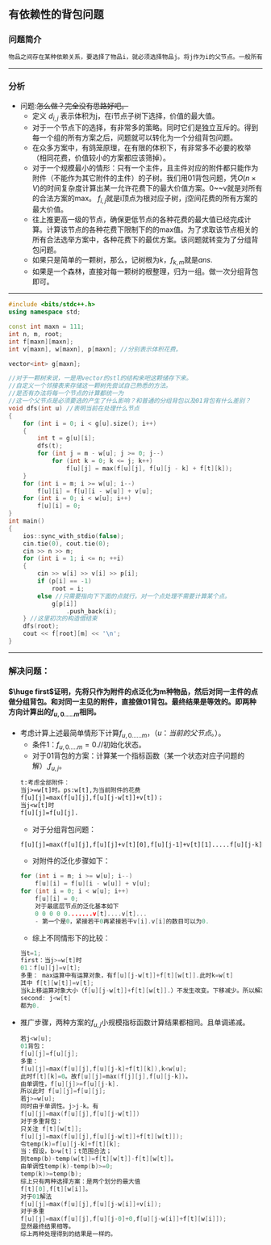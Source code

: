 ## 有依赖性的背包问题

### 问题简介
```txt
物品之间存在某种依赖关系，要选择了物品i，就必须选择物品j。将j作为i的父节点。一般所有物品的依赖体系，是一个森林。一样，问，m体积背包下所有方案的最大价值。
```
--------
### 分析

  - 问题:~~怎么做？完全没有思路好吧。~~
    - 定义 $d_{i,j}$ 表示体积为j，在i节点子树下选择，价值的最大值。
    - 对于一个节点下的选择，有非常多的策略。同时它们是独立互斥的。得到每一个组的所有方案之后，问题就可以转化为一个分组背包问题。
    - 在众多方案中，有鸽笼原理，在有限的体积下，有非常多不必要的枚举（相同花费，价值较小的方案都应该筛掉）。
    - 对于一个规模最小的情形：只有一个主件，且主件对应的附件都只能作为附件（不能作为其它附件的主件）的子树。我们用01背包问题，凭$O(n\times V )$的时间复杂度计算出某一允许花费下的最大价值方案。0~~v就是对所有的合法方案的max。
    $f_{i,j}$就是i顶点为根对应子树，j空间花费的所有方案的最大价值。
    - 往上推更高一级的节点，确保更低节点的各种花费的最大值已经完成计算。计算该节点的各种花费下限制下的的max值。为了求取该节点相关的所有合法选举方案中，各种花费下的最优方案。该问题就转变为了分组背包问题。
    - 如果只是简单的一颗树，那么，记树根为$k$，$f_{k,m}$就是$ans$.
    - 如果是一个森林，直接对每一颗树的根整理，归为一组。做一次分组背包即可。
-----------
```cpp
#include <bits/stdc++.h>
using namespace std;

const int maxn = 111;
int n, m, root;
int f[maxn][maxn];
int v[maxn], w[maxn], p[maxn]; //分别表示体积花费。

vector<int> g[maxn];

//对于一颗树来说，一是用vector的stl的结构来吧这颗储存下来。
//自定义一个邻接表来存储这一颗树先尝试自己熟悉的方法。
//是否有办法将每一个节点的计算都统一为
//这一个父节点是必须要选的产生了什么影响？和普通的分组背包以及01背包有什么差别？
void dfs(int u) //表明当前在处理什么节点
{
    for (int i = 0; i < g[u].size(); i++)
    {
        int t = g[u][i];
        dfs(t);
        for (int j = m - w[u]; j >= 0; j--)
            for (int k = 0; k <= j; k++)
                f[u][j] = max(f[u][j], f[u][j - k] + f[t][k]);
    }
    for (int i = m; i >= w[u]; i--)
        f[u][i] = f[u][i - w[u]] + v[u];
    for (int i = 0; i < w[u]; i++)
        f[u][i] = 0;
}
int main()
{
    ios::sync_with_stdio(false);
    cin.tie(0), cout.tie(0);
    cin >> n >> m;
    for (int i = 1; i <= n; ++i)
    {
        cin >> w[i] >> v[i] >> p[i];
        if (p[i] == -1)
            root = i;
        else //只需要指向下下面的点就行。对一个点处理不需要计算某个点。
            g[p[i]]
                .push_back(i);
    } //这里初次的构造借结束
    dfs(root);
    cout << f[root][m] << '\n';
}
```
--------
### 解决问题：
#### $\huge first$证明，先将只作为附件的点泛化为m种物品，然后对同一主件的点做分组背包。和对同一主见的附件，直接做01背包。最终结果是等效的。即两种方向计算出的$f_{u,0.....m}$相同。

  - 考虑计算上述最简单情形下计算$f_{u,0......m}$，（$u：当前的父节点。$）。
    - 条件1：$f_{u,0.....m}=0$.//初始化状态。
    - 对于01背包的方案：计算某一个指标函数（某一个状态对应子问题的解）,$f_{u,j}$。
    ```txt
    t:考虑全部附件：
    当j>=w[t]时。ps:w[t],为当前附件的花费
    f[u][j]=max(f[u][j],f[u][j-w[t]]+v[t])；
    当j<w[t]时
    f[u][j]=f[u][j].
    ```
    - 对于分组背包问题：
    ```txt
    f[u][j]=max(f[u][j],f[u][j]+v[t][0],f[u][j-1]+v[t][1].....f[u][j-k]+v[t][k])假设k<=j.
    ```
    - 对附件的泛化步骤如下：
    ```cpp
    for (int i = m; i >= w[u]; i--)
        f[u][i] = f[u][i - w[u]] + v[u];
    for (int i = 0; i < w[u]; i++)
        f[u][i] = 0;
        对于最底层节点的泛化基本如下
        0 0 0 0 0.......v[t]....v[t]...
        - 第一个是0，紧接若干0再紧接若干v[i].v[i]的数目可以为0.
    ```
    - 综上不同情形下的比较：
    ```cpp
    当t=1;
    first：当j>=w[t]时
    01：f[u][j]=v[t];
    多重： max运算中有运算对象，有f[u][j-w[t]]+f[t][w[t]].此时k=w[t]
    其中 f[t][w[t]]=v[t];
    当k上移运算对象大小（f[u][j-w[t]]+f[t][w[t]].）不发生改变。下移减少。所以解决最小规模的子问题后，得到的指标函数是相等的。且有f[u][k]>=f[u][k-1],（前提是k合法。）
    second: j<w[t]
    都为0.
    ```
  - 推广步骤，两种方案的$f_{u,j}$小规模指标函数计算结果都相同。且单调递减。
    ```cpp
    若j<w[u];
    01背包：
    f[u][j]=f[u][j];
    多重：
    f[u][j]=max(f[u][j],f[u][j-k]+f[t][k]),k<w[u];
    此时f[t][k]=0。故f[u][j]=max(f[j][j],f[u][j-k])。
    由单调性，f[u][j]>=f[u][j-k].
    所以此时 f[u][j]=f[u][j];
    若j>=w[u];
    同时由于单调性。j>j-k。有
    f[u][j]=max(f[u][j],f[u][j-w[t]])
    对于多重背包：
    只关注 f[t][w[t]];
    f[u][j]=max(f[u][j],f[u][j-w[t]]+f[t][w[t]]);
    令temp(k)=f[u][j-k]+f[t][k];
    当：假设，b>w[t]；t范围合法；
    则temp(b)-temp(w[t])=f[t][w[t]]-f[t][w[t]]。
    由单调性temp(k)-temp(b)>=0;
    temp(k)>=temp(b);
    综上只有两种选择方案：是两个划分的最大值
    f[t][0],f[t][w[i]]。
    对于01解法
    f[u][j]=max(f[u][j],f[u][j-w[i]]+v[i]);
    对于多重
    f[u][j]=max(f[u][j],f[u][j-0]+0,f[u][j-w[i]]+f[t][w[i]]);
    显然最终结果相等。
    综上两种处理得到的结果是一样的。
    ```